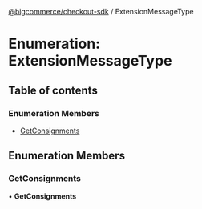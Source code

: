 [@bigcommerce/checkout-sdk](../README.md) / ExtensionMessageType

# Enumeration: ExtensionMessageType

## Table of contents

### Enumeration Members

- [GetConsignments](ExtensionMessageType.md#getconsignments)

## Enumeration Members

### GetConsignments

• **GetConsignments**
